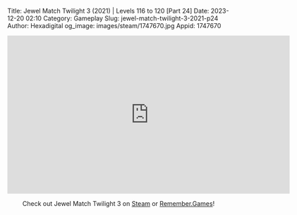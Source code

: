 Title: Jewel Match Twilight 3 (2021) | Levels 116 to 120 [Part 24]
Date: 2023-12-20 02:10
Category: Gameplay
Slug: jewel-match-twilight-3-2021-p24
Author: Hexadigital
og_image: images/steam/1747670.jpg
Appid: 1747670

<center><iframe src="https://www.youtube.com/embed/GZva2z4Smhg?feature=oembed" allow="accelerometer; autoplay; encrypted-media; gyroscope; picture-in-picture" width="640" height="360" frameborder="0"></iframe>

Check out Jewel Match Twilight 3 on [Steam](https://store.steampowered.com/app/1747670/?curator_clanid=34633900) or [Remember.Games](https://remember.games/game/8084/jewel-match-twilight-3/)!</center>